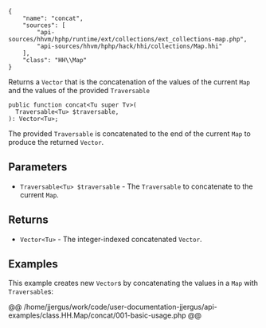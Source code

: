 ``` yamlmeta
{
    "name": "concat",
    "sources": [
        "api-sources/hhvm/hphp/runtime/ext/collections/ext_collections-map.php",
        "api-sources/hhvm/hphp/hack/hhi/collections/Map.hhi"
    ],
    "class": "HH\\Map"
}
```




Returns a ` Vector ` that is the concatenation of the values of the current
`` Map `` and the values of the provided ``` Traversable ```




``` Hack
public function concat<Tu super Tv>(
  Traversable<Tu> $traversable,
): Vector<Tu>;
```




The provided ` Traversable ` is concatenated to the end of the current `` Map ``
to produce the returned ``` Vector ```.




## Parameters




+ ` Traversable<Tu> $traversable ` - The `` Traversable `` to concatenate to the current
  ``` Map ```.




## Returns




* ` Vector<Tu> ` - The integer-indexed concatenated `` Vector ``.




## Examples




This example creates new ` Vector `s by concatenating the values in a `` Map `` with ``` Traversable ```s:







@@ /home/jjergus/work/code/user-documentation-jjergus/api-examples/class.HH.Map/concat/001-basic-usage.php @@
<!-- HHAPIDOC -->
